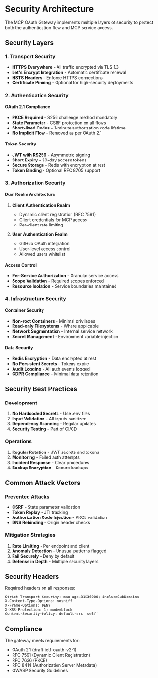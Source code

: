 # Security Architecture

The MCP OAuth Gateway implements multiple layers of security to protect both the authentication flow and MCP service access.

## Security Layers

### 1. Transport Security

- **HTTPS Everywhere** - All traffic encrypted via TLS 1.3
- **Let's Encrypt Integration** - Automatic certificate renewal
- **HSTS Headers** - Enforce HTTPS connections
- **Certificate Pinning** - Optional for high-security deployments

### 2. Authentication Security

#### OAuth 2.1 Compliance

- **PKCE Required** - S256 challenge method mandatory
- **State Parameter** - CSRF protection on all flows
- **Short-lived Codes** - 1-minute authorization code lifetime
- **No Implicit Flow** - Removed as per OAuth 2.1

#### Token Security

- **JWT with RS256** - Asymmetric signing
- **Short Expiry** - 30-day access tokens
- **Secure Storage** - Redis with encryption at rest
- **Token Binding** - Optional RFC 8705 support

### 3. Authorization Security

#### Dual Realm Architecture

1. **Client Authentication Realm**
   - Dynamic client registration (RFC 7591)
   - Client credentials for MCP access
   - Per-client rate limiting

2. **User Authentication Realm**
   - GitHub OAuth integration
   - User-level access control
   - Allowed users whitelist

#### Access Control

- **Per-Service Authorization** - Granular service access
- **Scope Validation** - Required scopes enforced
- **Resource Isolation** - Service boundaries maintained

### 4. Infrastructure Security

#### Container Security

- **Non-root Containers** - Minimal privileges
- **Read-only Filesystems** - Where applicable
- **Network Segmentation** - Internal service network
- **Secret Management** - Environment variable injection

#### Data Security

- **Redis Encryption** - Data encrypted at rest
- **No Persistent Secrets** - Tokens expire
- **Audit Logging** - All auth events logged
- **GDPR Compliance** - Minimal data retention

## Security Best Practices

### Development

1. **No Hardcoded Secrets** - Use .env files
2. **Input Validation** - All inputs sanitized
3. **Dependency Scanning** - Regular updates
4. **Security Testing** - Part of CI/CD

### Operations

1. **Regular Rotation** - JWT secrets and tokens
2. **Monitoring** - Failed auth attempts
3. **Incident Response** - Clear procedures
4. **Backup Encryption** - Secure backups

## Common Attack Vectors

### Prevented Attacks

- **CSRF** - State parameter validation
- **Token Replay** - JTI tracking
- **Authorization Code Injection** - PKCE validation
- **DNS Rebinding** - Origin header checks

### Mitigation Strategies

1. **Rate Limiting** - Per endpoint and client
2. **Anomaly Detection** - Unusual patterns flagged
3. **Fail Securely** - Deny by default
4. **Defense in Depth** - Multiple security layers

## Security Headers

Required headers on all responses:

```
Strict-Transport-Security: max-age=31536000; includeSubDomains
X-Content-Type-Options: nosniff
X-Frame-Options: DENY
X-XSS-Protection: 1; mode=block
Content-Security-Policy: default-src 'self'
```

## Compliance

The gateway meets requirements for:

- OAuth 2.1 (draft-ietf-oauth-v2-1)
- RFC 7591 (Dynamic Client Registration)
- RFC 7636 (PKCE)
- RFC 8414 (Authorization Server Metadata)
- OWASP Security Guidelines